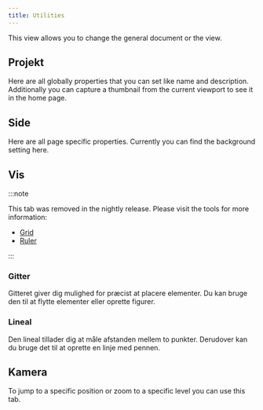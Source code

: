 ```yaml
---
title: Utilities
---
```


This view allows you to change the general document or the view.

## Projekt

Here are all globally properties that you can set like name and description.
Additionally you can capture a thumbnail from the current viewport to see it in the home page.

## Side

Here are all page specific properties. Currently you can find the background setting here.

## Vis

:::note

This tab was removed in the nightly release.
Please visit the tools for more information:

- [Grid](/docs/v2/tools/grid)
- [Ruler](/docs/v2/tools/ruler)

:::

### Gitter

Gitteret giver dig mulighed for præcist at placere elementer. Du kan bruge den til at flytte elementer eller oprette figurer.

### Lineal

Den lineal tillader dig at måle afstanden mellem to punkter. Derudover kan du bruge det til at oprette en linje med pennen.

## Kamera

To jump to a specific position or zoom to a specific level you can use this tab.
